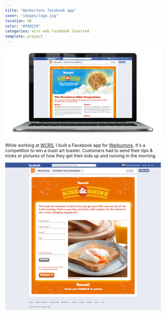 ```yaml
---
title: "Warburtons facebook app"
cover: "images/logo.jpg"
location: UK
color: "#f08229"
categories: wcrs web facebook inverted
template: project
---
```


![](./images/1.jpg)

While working at [WCRS](http://www.wcrs.com), I built a Facebook app for [Warburtons](http://www.warburtons.co.uk/). It's a competition to win a toast art toaster. Customers had to send their tips & tricks or pictures of how they get their kids up and running in the morning.

![](./images/2.jpg)
